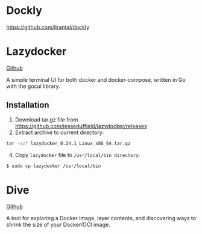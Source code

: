 # Dockly
https://github.com/lirantal/dockly

# Lazydocker
[Github](https://github.com/jesseduffield/lazydocker)

A simple terminal UI for both docker and docker-compose, written in Go with the gocui library.

## Installation
1. Download tar.gz file from https://github.com/jesseduffield/lazydocker/releases
2. Extract archive to current directory:
```bash
tar -xzf lazydocker_0.24.1_Linux_x86_64.tar.gz
```
4. Copy `lazydocker` file to `/usr/local/bin directory`:
```bash
$ sudo cp lazydocker /usr/local/bin
```

# Dive
[Github](https://github.com/wagoodman/dive)

A tool for exploring a Docker image, layer contents, and discovering ways to shrink the size of your Docker/OCI image.
